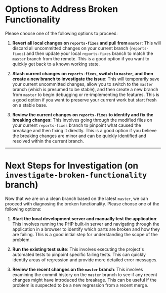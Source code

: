 # Options to Address Broken Functionality

Please choose one of the following options to proceed:

1.  **Revert all local changes on `reports-fixes` and pull from `master`**: This will discard all uncommitted changes on your current branch (`reports-fixes`) and then update your local `reports-fixes` branch to match the `master` branch from the remote. This is a good option if you want to quickly get back to a known working state.

2.  **Stash current changes on `reports-fixes`, switch to `master`, and then create a new branch to investigate the issue**: This will temporarily save your current uncommitted changes, allow you to switch to the `master` branch (which is presumed to be stable), and then create a new branch from `master` to begin debugging or re-implementing the features. This is a good option if you want to preserve your current work but start fresh on a stable base.

3.  **Review the current changes on `reports-fixes` to identify and fix the breaking changes**: This involves going through the modified files on your current `reports-fixes` branch to pinpoint what caused the breakage and then fixing it directly. This is a good option if you believe the breaking changes are minor and can be quickly identified and resolved within the current branch.

---

# Next Steps for Investigation (on `investigate-broken-functionality` branch)

Now that we are on a clean branch based on the latest `master`, we can proceed with diagnosing the broken functionality. Please choose one of the following options:

1.  **Start the local development server and manually test the application**: This involves running the PHP built-in server and navigating through the application in a browser to identify which parts are broken and how they are failing. This is a good initial step for understanding the scope of the problem.

2.  **Run the existing test suite**: This involves executing the project's automated tests to pinpoint specific failing tests. This can quickly identify areas of regression and provide more detailed error messages.

3.  **Review the recent changes on the `master` branch**: This involves examining the commit history on the `master` branch to see if any recent changes might have introduced the breakage. This can be useful if the problem is suspected to be a new regression from a recent merge.
